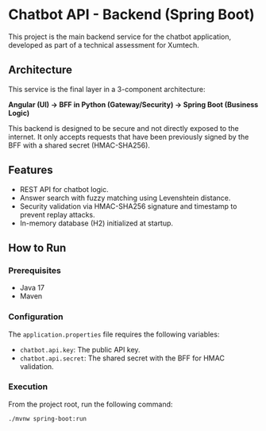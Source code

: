 # Chatbot API - Backend (Spring Boot)

This project is the main backend service for the chatbot application, developed as part of a technical assessment for Xumtech.

## Architecture

This service is the final layer in a 3-component architecture:

**Angular (UI) → BFF in Python (Gateway/Security) → Spring Boot (Business Logic)**

This backend is designed to be secure and not directly exposed to the internet. It only accepts requests that have been previously signed by the BFF with a shared secret (HMAC-SHA256).

## Features

-   REST API for chatbot logic.
-   Answer search with fuzzy matching using Levenshtein distance.
-   Security validation via HMAC-SHA256 signature and timestamp to prevent replay attacks.
-   In-memory database (H2) initialized at startup.

## How to Run

### Prerequisites
-   Java 17
-   Maven

### Configuration
The `application.properties` file requires the following variables:
-   `chatbot.api.key`: The public API key.
-   `chatbot.api.secret`: The shared secret with the BFF for HMAC validation.

### Execution
From the project root, run the following command:
```bash
./mvnw spring-boot:run
